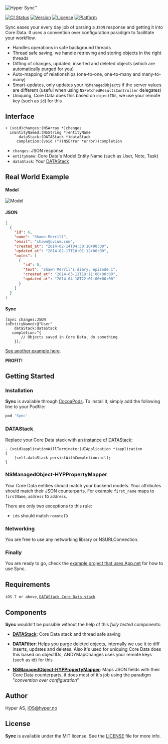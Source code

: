 ![Hyper Sync™](https://github.com/hyperoslo/Sync/blob/master/Images/logo.png)

[![CI Status](http://img.shields.io/travis/hyperoslo/Sync.svg?style=flat)](https://travis-ci.org/hyperoslo/Sync)
[![Version](https://img.shields.io/cocoapods/v/Sync.svg?style=flat)](http://cocoadocs.org/docsets/Sync)
[![License](https://img.shields.io/cocoapods/l/Sync.svg?style=flat)](http://cocoadocs.org/docsets/Sync)
[![Platform](https://img.shields.io/cocoapods/p/Sync.svg?style=flat)](http://cocoadocs.org/docsets/Sync)

Sync eases your every day job of parsing a `JSON` response and getting it into Core Data. It uses a convention over configuration paradigm to facilitate your workflow.

* Handles operations in safe background threads
* Thread safe saving, we handle retrieving and storing objects in the right threads
* Diffing of changes, updated, inserted and deleted objects (which are automatically purged for you)
* Auto-mapping of relationships (one-to-one, one-to-many and many-to-many)
* Smart-updates, only updates your `NSManagedObject`s if the server values are different (useful when using `NSFetchedResultsController` delegates)
* Uniquing, Core Data does this based on `objectID`s, we use your remote key (such as `id`) for this

## Interface

```objc
+ (void)changes:(NSArray *)changes
  inEntityNamed:(NSString *)entityName
      dataStack:(DATAStack *)dataStack
     completion:(void (^)(NSError *error))completion
```

* `changes`: JSON response
* `entityName`: Core Data's Model Entity Name (such as User, Note, Task)
* `dataStack`: Your [DATAStack](https://github.com/3lvis/DATAStack)

## Real World Example

#### Model

![Model](https://github.com/hyperoslo/Sync/blob/master/Images/coredata-model.png)

#### JSON

```json
[
  {
    "id": 6,
    "name": "Shawn Merrill",
    "email": "shawn@ovium.com",
    "created_at": "2014-02-14T04:30:10+00:00",
    "updated_at": "2014-02-17T10:01:12+00:00",
    "notes": [
      {
        "id": 0,
        "text": "Shawn Merril's diary, episode 1",
        "created_at": "2014-03-11T19:11:00+00:00",
        "updated_at": "2014-04-18T22:01:00+00:00"
      }
    ]
  }
]
```

#### Sync

```objc
[Sync changes:JSON
inEntityNamed:@"User"
    dataStack:dataStack
   completion:^{
       // Objects saved in Core Data, do something
    }];
```

[See another example here](https://github.com/hyperoslo/Sync/blob/master/Examples/AppNet/Example/Networking.m#L41).

**PROFIT!**

## Getting Started

### Installation

**Sync** is available through [CocoaPods](http://cocoapods.org). To install it, simply add the following line to your Podfile:

```ruby
pod 'Sync'
```

### DATAStack

Replace your Core Data stack with [an instance of DATAStack](https://github.com/3lvis/DATAStack/blob/master/Demo/Demo/AppDelegate/ANDYAppDelegate.m#L19):

```objc
- (void)applicationWillTerminate:(UIApplication *)application
{
    [self.dataStack persistWithCompletion:nil];
}
```

### NSManagedObject-HYPPropertyMapper

Your Core Data entities should match your backend models. Your attributes should match their JSON counterparts. For example `first_name` maps to `firstName`, `address` to `address`.

There are only two exceptions to this rule:

* `id`s should match `remoteID`

### Networking

You are free to use any networking library or NSURLConnection.

### Finally

You are ready to go, check the [example project that uses App.net](https://github.com/hyperoslo/Sync/tree/master/Examples/AppNet) for how to use Sync.

## Requirements

`iOS 7 or above`, [`DATAStack Core Data stack`](https://github.com/3lvis/DATAStack)

## Components

**Sync** wouldn't be possible without the help of this *fully tested* components:

* [**DATAStack**](https://github.com/3lvis/DATAStack): Core Data stack and thread safe saving

* [**DATAFilter**](https://github.com/3lvis/DATAFilter): Helps you purge deleted objects, internally we use it to diff inserts, updates and deletes. Also it's used for uniquing Core Data does this based on objectIDs, ANDYMapChanges uses your remote keys (such as id) for this

* [**NSManagedObject-HYPPropertyMapper**](https://github.com/hyperoslo/NSManagedObject-HYPPropertyMapper): Maps JSON fields with their Core Data counterparts, it does most of it's job using the paradigm "_convention over configuration_"

## Author

Hyper AS, [iOS@hyper.no](mailto:iOS@hyper.no)

## License

**Sync** is available under the MIT license. See the [LICENSE](https://github.com/hyperoslo/Sync/blob/master/LICENSE.md) file for more info.
